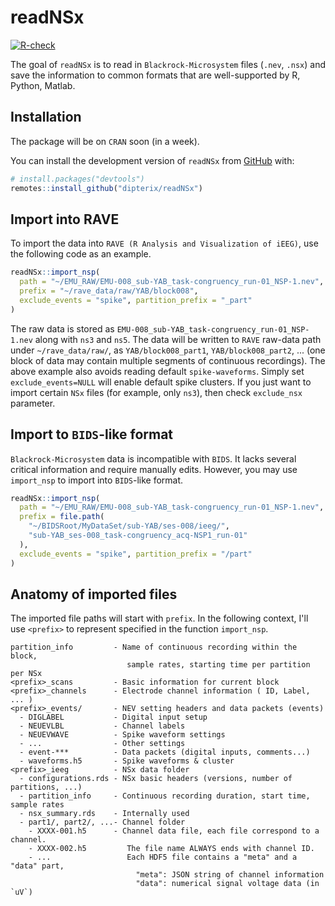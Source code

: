 
# readNSx

<!-- badges: start -->
[![R-check](https://github.com/dipterix/readNSx/actions/workflows/R-CMD-check.yaml/badge.svg)](https://github.com/dipterix/readNSx/actions/workflows/R-CMD-check.yaml)
<!-- badges: end -->

The goal of `readNSx` is to read in `Blackrock-Microsystem` files (`.nev`, `.nsx`) and save the information to common formats that are well-supported by R, Python, Matlab.

## Installation

The package will be on `CRAN` soon (in a week).

You can install the development version of `readNSx` from [GitHub](https://github.com/) with:

``` r
# install.packages("devtools")
remotes::install_github("dipterix/readNSx")
```

## Import into RAVE

To import the data into `RAVE (R Analysis and Visualization of iEEG)`, use the following code as an example.

``` r
readNSx::import_nsp(
  path = "~/EMU_RAW/EMU-008_sub-YAB_task-congruency_run-01_NSP-1.nev", 
  prefix = "~/rave_data/raw/YAB/block008", 
  exclude_events = "spike", partition_prefix = "_part"
)
```

The raw data is stored as `EMU-008_sub-YAB_task-congruency_run-01_NSP-1.nev` along with `ns3` and `ns5`. The data will be written to `RAVE` raw-data path under `~/rave_data/raw/`, as `YAB/block008_part1`, `YAB/block008_part2`, ... (one block of data may contain multiple segments of continuous recordings). The above example also avoids reading default `spike-waveforms`. Simply set `exclude_events=NULL` will enable default spike clusters. If you just want to import certain `NSx` files (for example, only `ns3`), then check `exclude_nsx` parameter.

## Import to `BIDS`-like format

`Blackrock-Microsystem` data is incompatible with `BIDS`. It lacks several critical information and require manually edits. However, you may use `import_nsp` to import into `BIDS`-like format. 

```r
readNSx::import_nsp(
  path = "~/EMU_RAW/EMU-008_sub-YAB_task-congruency_run-01_NSP-1.nev", 
  prefix = file.path(
    "~/BIDSRoot/MyDataSet/sub-YAB/ses-008/ieeg/",
    "sub-YAB_ses-008_task-congruency_acq-NSP1_run-01"
  ), 
  exclude_events = "spike", partition_prefix = "/part"
)
```

## Anatomy of imported files

The imported file paths will start with `prefix`. In the following context, I'll use `<prefix>` to represent specified in the function `import_nsp`.

```
partition_info         - Name of continuous recording within the block, 
                          sample rates, starting time per partition per NSx
<prefix>_scans         - Basic information for current block
<prefix>_channels      - Electrode channel information ( ID, Label, ... )
<prefix>_events/       - NEV setting headers and data packets (events)
  - DIGLABEL           - Digital input setup
  - NEUEVLBL           - Channel labels
  - NEUEVWAVE          - Spike waveform settings
  - ...                - Other settings
  - event-***          - Data packets (digital inputs, comments...)
  - waveforms.h5       - Spike waveforms & cluster
<prefix>_ieeg          - NSx data folder
  - configurations.rds - NSx basic headers (versions, number of partitions, ...)
  - partition_info     - Continuous recording duration, start time, sample rates
  - nsx_summary.rds    - Internally used
  - part1/, part2/, ...- Channel folder
    - XXXX-001.h5      - Channel data file, each file correspond to a channel.
    - XXXX-002.h5         The file name ALWAYS ends with channel ID.
    - ...                 Each HDF5 file contains a "meta" and a "data" part,
                            "meta": JSON string of channel information
                            "data": numerical signal voltage data (in `uV`)
```
